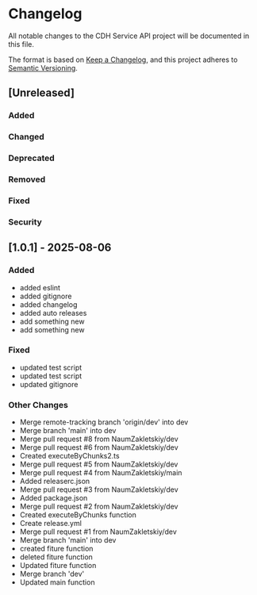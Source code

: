 # Changelog

All notable changes to the CDH Service API project will be documented in this file.

The format is based on [Keep a Changelog](https://keepachangelog.com/en/1.0.0/),
and this project adheres to [Semantic Versioning](https://semver.org/spec/v2.0.0.html).

## [Unreleased]

### Added

### Changed

### Deprecated

### Removed

### Fixed

### Security


## [1.0.1] - 2025-08-06

### Added
-  added eslint
-  added gitignore
-  added changelog
-  added auto releases
-  add something new
-  add something new

### Fixed
-  updated  test script
-  updated  test script
-  updated gitignore

### Other Changes
- Merge remote-tracking branch 'origin/dev' into dev
- Merge branch 'main' into dev
- Merge pull request #8 from NaumZakletskiy/dev
- Merge pull request #6 from NaumZakletskiy/dev
- Created executeByChunks2.ts
- Merge pull request #5 from NaumZakletskiy/dev
- Merge pull request #4 from NaumZakletskiy/main
- Added releaserc.json
- Merge pull request #3 from NaumZakletskiy/dev
- Added package.json
- Merge pull request #2 from NaumZakletskiy/dev
- Created executeByChunks function
- Create release.yml
- Merge pull request #1 from NaumZakletskiy/dev
- Merge branch 'main' into dev
- created fiture function
- deleted fiture function
- Updated fiture function
- Merge branch 'dev'
- Updated main function